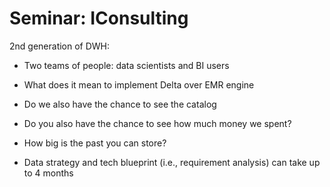 # Seminar: IConsulting

2nd generation of DWH:

- Two teams of people: data scientists and BI users
- What does it mean to implement Delta over EMR engine

- Do we also have the chance to see the catalog
- Do you also have the chance to see how much money we spent?
- How big is the past you can store?

- Data strategy and tech blueprint (i.e., requirement analysis) can take up to 4 months